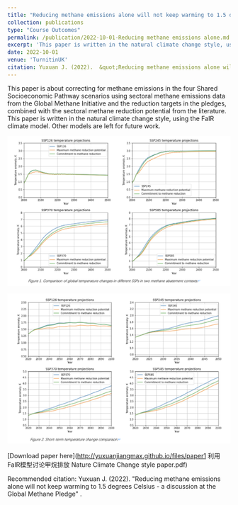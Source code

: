 ```yaml
---
title: "Reducing methane emissions alone will not keep warming to 1.5 degrees Celsius - a discussion at the Global Methane Pledge"
collection: publications
type: "Course Outcomes"
permalink: /publication/2022-10-01-Reducing methane emissions alone.md
excerpt: 'This paper is written in the natural climate change style, using the FaIR climate model. Other models are left for future work.'
date: 2022-10-01
venue: 'TurnitinUK'
citation: Yuxuan J. (2022).  &quot;Reducing methane emissions alone will not keep warming to 1.5 degrees Celsius - a discussion at the Global Methane Pledge.&quot;
---
```

This paper is about correcting for methane emissions in the four Shared Socioeconomic Pathway scenarios using sectoral methane emissions data from the Global Methane Initiative and the reduction targets in the pledges, combined with the sectoral methane reduction potential from the literature. This paper is written in the natural climate change style, using the FaIR climate model. Other models are left for future work.

![p1figure1](/images/p1figure1.png)

![p1figure2](/images/p1figure2.png)

[Download paper here](http://yuxuanjiangmax.github.io/files/paper1 利用FaIR模型讨论甲烷排放 Nature Climate Change style paper.pdf)

Recommended citation: Yuxuan J. (2022). "Reducing methane emissions alone will not keep warming to 1.5 degrees Celsius - a discussion at the Global Methane Pledge" .